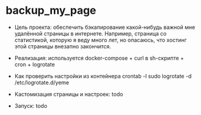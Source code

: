 # backup_my_page

 - Цель проекта: 
 	обеспечить бэкапирование какой-нибудь важной мне удалённой страницы в интернете.
Например, страница со статистикой, которую я веду много лет, но опасаюсь, что хостинг этой страницы внезапно закончится.

 - Реализация:
	используется docker-compose + curl в sh-скрипте + cron + logrotate

 - Как проверить настройки из контейнера
	crontab -l 
	sudo logrotate -d /etc/logrotate.d/yeme

 - Кастомизация страницы и настроек:
    todo

 - Запуск: 
 	todo
